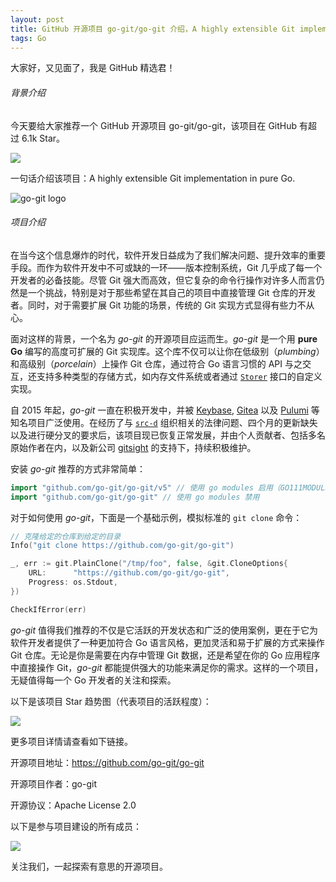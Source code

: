```yaml
---
layout: post
title: GitHub 开源项目 go-git/go-git 介绍，A highly extensible Git implementation in pure Go.
tags: Go
---
```


大家好，又见面了，我是 GitHub 精选君！

###### 背景介绍

今天要给大家推荐一个 GitHub 开源项目 go-git/go-git，该项目在 GitHub 有超过 6.1k Star。

![](https://stats.deeptrain.net/repo/go-git/go-git/?theme=light)

一句话介绍该项目：A highly extensible Git implementation in pure Go.




![go-git logo](https://cdn.rawgit.com/src-d/artwork/02036484/go-git/files/go-git-github-readme-header.png)


###### 项目介绍

在当今这个信息爆炸的时代，软件开发日益成为了我们解决问题、提升效率的重要手段。而作为软件开发中不可或缺的一环——版本控制系统，Git 几乎成了每一个开发者的必备技能。尽管 Git 强大而高效，但它复杂的命令行操作对许多人而言仍然是一个挑战，特别是对于那些希望在其自己的项目中直接管理 Git 仓库的开发者。同时，对于需要扩展 Git 功能的场景，传统的 Git 实现方式显得有些力不从心。

面对这样的背景，一个名为 *go-git* 的开源项目应运而生。*go-git* 是一个用 **pure Go** 编写的高度可扩展的 Git 实现库。这个库不仅可以让你在低级别（*plumbing*）和高级别（*porcelain*）上操作 Git 仓库，通过符合 Go 语言习惯的 API 与之交互，还支持多种类型的存储方式，如内存文件系统或者通过 [`Storer`](https://pkg.go.dev/github.com/go-git/go-git/v5/plumbing/storer) 接口的自定义实现。

自 2015 年起，*go-git* 一直在积极开发中，并被 [Keybase](https://keybase.io/blog/encrypted-git-for-everyone), [Gitea](https://gitea.io/en-us/) 以及 [Pulumi](https://github.com/search?q=org%3Apulumi+go-git&type=Code) 等知名项目广泛使用。在经历了与 [`src-d`](https://github.com/src-d) 组织相关的法律问题、四个月的更新缺失以及进行硬分叉的要求后，该项目现已恢复正常发展，并由个人贡献者、包括多名原始作者在内，以及新公司 [gitsight](https://github.com/gitsight) 的支持下，持续积极维护。

安装 *go-git* 推荐的方式非常简单：
```go
import "github.com/go-git/go-git/v5" // 使用 go modules 启用（GO111MODULE=on 或处于 GOPATH 外）
import "github.com/go-git/go-git" // 使用 go modules 禁用
```

对于如何使用 *go-git*，下面是一个基础示例，模拟标准的 `git clone` 命令：

```go
// 克隆给定的仓库到给定的目录
Info("git clone https://github.com/go-git/go-git")

_, err := git.PlainClone("/tmp/foo", false, &git.CloneOptions{
    URL:      "https://github.com/go-git/go-git",
    Progress: os.Stdout,
})

CheckIfError(err)
```

*go-git* 值得我们推荐的不仅是它活跃的开发状态和广泛的使用案例，更在于它为软件开发者提供了一种更加符合 Go 语言风格，更加灵活和易于扩展的方式来操作 Git 仓库。无论是你是需要在内存中管理 Git 数据，还是希望在你的 Go 应用程序中直接操作 Git，*go-git* 都能提供强大的功能来满足你的需求。这样的一个项目，无疑值得每一个 Go 开发者的关注和探索。

以下是该项目 Star 趋势图（代表项目的活跃程度）：

![](https://api.star-history.com/svg?repos=go-git/go-git&type=Timeline)

更多项目详情请查看如下链接。

开源项目地址：https://github.com/go-git/go-git 

开源项目作者：go-git

开源协议：Apache License 2.0

以下是参与项目建设的所有成员：

![](https://contrib.rocks/image?repo=go-git/go-git)

关注我们，一起探索有意思的开源项目。

